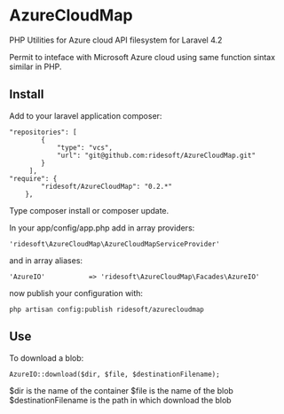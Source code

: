 # AzureCloudMap
PHP Utilities for Azure cloud API filesystem for Laravel 4.2

Permit to inteface with Microsoft Azure cloud using same function sintax similar in PHP.

## Install

Add to your laravel application composer:
```
"repositories": [
        {
            "type": "vcs",
            "url": "git@github.com:ridesoft/AzureCloudMap.git" 
        }
     ],
"require": {
        "ridesoft/AzureCloudMap": "0.2.*"
    },
```
Type composer install or composer update.

In your app/config/app.php add in array providers:
```
'ridesoft\AzureCloudMap\AzureCloudMapServiceProvider'
```
and in array aliases:
```
'AzureIO'           => 'ridesoft\AzureCloudMap\Facades\AzureIO'
```

now publish your configuration with:
```
php artisan config:publish ridesoft/azurecloudmap
```

## Use
To download a blob:
```
AzureIO::download($dir, $file, $destinationFilename);
```
$dir is the name of the container
$file is the name of the blob
$destinationFilename is the path in which download the blob







